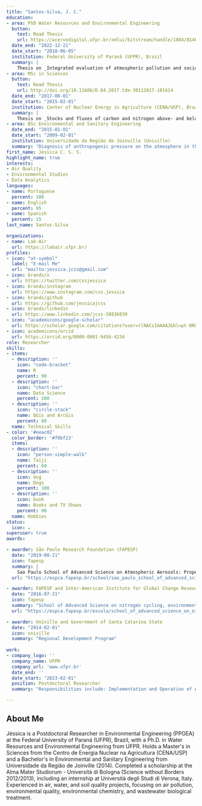 ```yaml
---
title: "Santos-Silva, J. C."
education:
- area: PhD Water Resources and Environmental Engineering
  button:
    text: Read Thesis
    url: https://acervodigital.ufpr.br/xmlui/bitstream/handle/1884/81462/R%20-%20T%20-%20JESSICA%20CAROLINE%20DOS%20SANTOS%20SILVA.pdf?sequence=1&isAllowed=y
  date_end: "2022-12-21"
  date_start: "2018-06-05"
  institution: Federal University of Paraná (UFPR), Brazil
  summary: |
    Thesis on _Integrated evaluation of atmospheric pollution and socioecological risks in an industrial area from Santa Catarina state_. Supervised by [Prof Ricardo H. M. Godoi](https://example.com). Presented papers at 5 conferences with the contributions being published in 2 Elsevier journals.
- area: MSc in Sciences
  button:
    text: Read Thesis
    url: http://doi.org/10.11606/D.64.2017.tde-30112017-101614
  date_end: "2017-08-01"
  date_start: "2015-02-01"
  institution: Center of Nuclear Energy in Agriculture (CENA/USP), Brazil
  summary: |
    Thesis on _Stocks and fluxes of carbon and nitrogen above- and belowground in fragments of the southern Brazilian Atlantic forest_. Supervised by [Prof. Antonio Martinelli](http://lattes.cnpq.br/0765261301478183).
- area: BSc Environmental and Sanitary Engineering
  date_end: "2015-01-01"
  date_start: "2009-02-01"
  institution: Universidade da Região de Joinville (Univille)
  summary: "Diagnosis of anthropogenic pressure on the atmosphere in the municipality of Joinville, Santa Catarina, Brazil"
first_name: Jéssica C. S. S.
highlight_name: true
interests:
- Air Quality
- Environmental Studies
- Data Analytics
languages:
- name: Portuguese
  percent: 100
- name: English
  percent: 95
- name: Spanish
  percent: 15
last_name: Santos-Silva

organizations:
- name: Lab-Air
  url: https://labair.ufpr.br/
profiles:
- icon: "at-symbol"
  label: "E-mail Me"
  url: "mailto:jessica.jcss@gmail.com"
- icon: brands/x
  url: https://twitter.com/cssjessica
- icon: brands/instagram
  url: https://www.instagram.com/css.jessica
- icon: brands/github
  url: https://github.com/jessicajcss
- icon: brands/linkedin
  url: https://www.linkedin.com/jcss-50836839
- icon: "academicons/google-scholar"
  url: https://scholar.google.com/citations?user=tlNACsIAAAAJ&hl=pt-BR&oi=sra
- icon: academicons/orcid
  url: https://orcid.org/0000-0001-9456-4234
role: Researcher
skills:
- items:
  - description: ''
    icon: "code-bracket"
    name: R
    percent: 90
  - description: ''
    icon: "chart-bar"
    name: Data Science
    percent: 100
  - description: ''
    icon: "circle-stack"
    name: QGis and ArcGis
    percent: 80
  name: Technical Skills
- color: '#eeac02'
  color_border: '#f0bf23'
  items:
  - description: ''
    icon: "person-simple-walk"
    name: Taiji
    percent: 60
  - description: ''
    icon: dog
    name: Dogs
    percent: 100
  - description: ''
    icon: book
    name: Books and TV Shows
    percent: 90
  name: Hobbies
status:
  icon: ☕️
superuser: true
awards:

- awarder: São Paulo Research Foundation (FAPESP)
  date: "2019-08-21"
  icon: fapesp
  summary: |
    Sao Paulo School of Advanced Science on Atmospheric Aerosols: Properties, Measurements, Modeling, and Effects on Climate and Health
  url: "https://espca.fapesp.br/school/sao_paulo_school_of_advanced_science_on_atmospheric_aerosols:_properties,_measurements,_modeling,_and_effects_on_climate_and_health/87/"

- awarder: FAPESP and Inter-American Institute for Global Change Research (IAI)
  date: "2016-07-31"
  icon: fapesp
  summary: "School of Advanced Science on nitrogen cycling, environmental sustainability and climate change."
  url: "https://espca.fapesp.br/escola/school_of_advanced_science_on_nitrogen_cycling,_environmental_sustainability_and_climate_change/58/"

- awarder: Univille and Government of Santa Catarina State 
  date: "2014-02-01"
  icon: univille
  summary: "Regional Development Program"
  
work:
- company_logo: ''
  company_name: UFPR
  company_url: 'www.ufpr.br'
  date_end: ''
  date_start: "2023-02-01"
  position: Postdoctoral Researcher
  summary: "Responsibilities include: Implementation and Operation of Air Quality Monitoring Network: Manage an air quality monitoring system in a region surrounded by consolidated limestone mining and one of the world’s largest cement plants. The network spans five cities equipped with particle and gas monitors (PM2.5, PM10, CO, SO2, NO2, and O3) of varying performance and cost-effectiveness, such as PurpleAir and Thermo GM-5000. \n- Team Coordination and Sample Collection for subsequent analysis of trace elements, emerging pollutants, and cytotoxicity. \n- Data Analysis and Modeling: Integrate collected data with modeling approaches to characterize the region's air pollutant emission profile and assess associated health risks."

---
```


## About Me

Jéssica is a Postdoctoral Researcher in Environmental Engineering (PPGEA) at the Federal University of Paraná (UFPR), Brazil, with a Ph.D. in Water Resources and Environmental Engineering from UFPR. Holds a Master's in Sciences from the Centro de Energia Nuclear na Agricultura (CENA/USP) and a Bachelor's in Environmental and Sanitary Engineering from Universidade da Região de Joinville (2014). Completed a scholarship at the Alma Mater Studiorum - Università di Bologna (Science without Borders 2012/2013), including an internship at Università degli Studi di Verona, Italy. Experienced in air, water, and soil quality projects, focusing on air pollution, environmental quality, environmental chemistry, and wastewater biological treatment.
